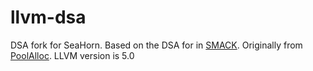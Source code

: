 # llvm-dsa #

DSA fork for SeaHorn. 
Based on the DSA for in [SMACK](https://github.com/smackers/smack).
Originally from [PoolAlloc](https://llvm.org/svn/llvm-project/poolalloc/).
LLVM version is 5.0
